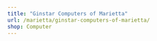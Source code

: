 ```yaml
---
title: "Ginstar Computers of Marietta"
url: /marietta/ginstar-computers-of-marietta/
shop: Computer
---
```

